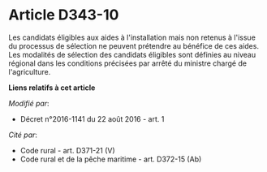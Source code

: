 # Article D343-10

Les candidats éligibles aux aides à l'installation mais non retenus à l'issue du processus de sélection ne peuvent prétendre
au bénéfice de ces aides. Les modalités de sélection des candidats éligibles sont définies au niveau régional dans les
conditions précisées par arrêté du ministre chargé de l'agriculture.

**Liens relatifs à cet article**

_Modifié par_:

  - Décret n°2016-1141 du 22 août 2016 - art. 1

_Cité par_:

  - Code rural - art. D371-21 (V)
  - Code rural et de la pêche maritime - art. D372-15 (Ab)
